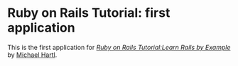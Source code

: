 # Ruby on Rails Tutorial: first application

This is the first application for
[*Ruby on Rails Tutorial:Learn Rails by Example*](http://railstutorial.org/)
by [Michael Hartl](http://michaelhartl.com/).